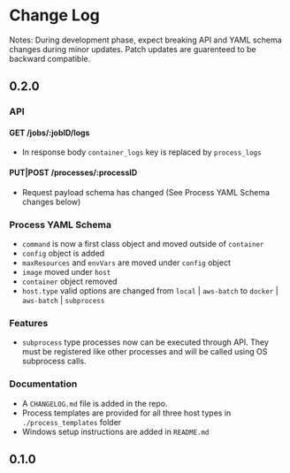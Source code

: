 # Change Log
Notes: During development phase, expect breaking API and YAML schema changes during minor updates. Patch updates are guarenteed to be backward compatible.

## 0.2.0
### API
#### GET /jobs/:jobID/logs
- In response body `container_logs` key is replaced by `process_logs`
#### PUT|POST /processes/:processID
- Request payload schema has changed (See Process YAML Schema changes below)

### Process YAML Schema
- `command` is now a first class object and moved outside of `container`
- `config` object is added
- `maxResources` and `envVars` are moved under `config` object
- `image` moved under `host`
- `container` object removed
- `host.type` valid options are changed from `local` | `aws-batch` to `docker` | `aws-batch` | `subprocess`

### Features
- `subprocess` type processes now can be executed through API. They must be registered like other processes and will be called using OS subprocess calls.

### Documentation
- A `CHANGELOG.md` file is added in the repo.
- Process templates are provided for all three host types in `./process_templates` folder
- Windows setup instructions are added in `README.md`

## 0.1.0